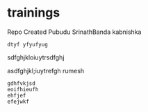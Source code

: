 # trainings
    
Repo Created
    Pubudu
	SrinathBanda
    kabnishka 













































































    dtyf yfyufyug
	







































sdfghjkloiuytrsdfghj




asdfghjkl;iuytrefgh
    rumesh 
	
	gdhfvkjsd
	eoifhieufh
	ehfjef
	efejwkf

